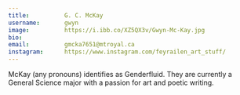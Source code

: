 ```yaml
---
title:          G. C. McKay
username:       gwyn
image:          https://i.ibb.co/XZ5QX3v/Gwyn-Mc-Kay.jpg
bio:            
email:          gmcka7651@mtroyal.ca 
instagram:      https://www.instagram.com/feyrailen_art_stuff/ 
---
```


McKay (any pronouns) identifies as Genderfluid. They are currently a General Science major with a passion for art and poetic writing.

